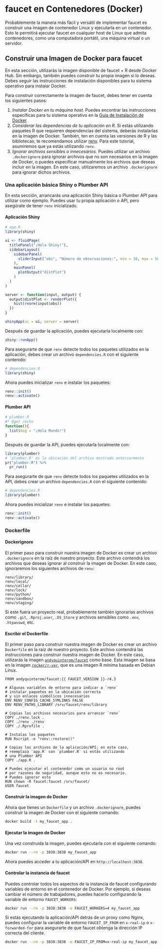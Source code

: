 # faucet en Contenedores (Docker)

Probablemente la manera más fácil y versátil de implementar faucet es construir una imagen de contenedor Linux y ejecutarla en un contenedor. Esto le permitirá ejecutar faucet en cualquier host de Linux que admita contenedores, como una computadora portátil, una máquina virtual o un servidor.

## Construir una Imagen de Docker para faucet

En esta sección, utilizarás la imagen disponible de faucet + R desde Docker Hub. Sin embargo, también puedes construir tu propia imagen si lo deseas. Debes seguir las instrucciones de instalación disponibles para tu sistema operativo para instalar Docker.

Para construir correctamente la imagen de faucet, debes tener en cuenta los siguientes pasos:

1. _Instalar Docker en tu máquina host._ Puedes encontrar las instrucciones específicas para tu sistema operativo en la [Guía de Instalación de Docker](https://docs.docker.com/engine/install/).
2. _Considerar las dependencias de tu aplicación en R._ Si estás utilizando paquetes R que requieren dependencias del sistema, deberás instalarlas en la imagen de Docker. También, ten en cuenta las versiones de R y las bibliotecas; te recomendamos utilizar [renv](https://rstudio.github.io/renv/articles/renv.html). Para este tutorial, asumiremos que ya estás utilizando `renv`.
3. _Ignorar archivos sensibles o innecesarios._ Puedes utilizar un archivo `.dockerignore` para ignorar archivos que no son necesarios en la imagen de Docker, o puedes especificar manualmente los archivos que deseas incluir en la imagen. En este caso, utilizaremos un archivo `.dockerignore` para ignorar dichos archivos.

### Una aplicación básica Shiny o Plumber API

En esta sección, arrancarás una aplicación Shiny básica o Plumber API para utilizar como ejemplo. Puedes usar tu propia aplicación o API, pero asegúrate de tener `renv` inicializado.

#### Aplicación Shiny

```r
# app.R
library(shiny)

ui <- fluidPage(
  titlePanel("¡Hola Shiny!"),
  sidebarLayout(
    sidebarPanel(
      sliderInput("obs", "Número de observaciones:", min = 10, max = 500, value = 100)
    ),
    mainPanel(
      plotOutput("distPlot")
    )
  )
)

server <- function(input, output) {
  output$distPlot <- renderPlot({
    hist(rnorm(input$obs))
  })
}

shinyApp(ui = ui, server = server)
```

Después de guardar la aplicación, puedes ejecutarla localmente con:

```r
shiny::runApp()
```

Para asegurarte de que `renv` detecte todos los paquetes utilizados en la aplicación, debes crear un archivo `dependencies.R` con el siguiente contenido:

```r
# dependencies.R
library(shiny)
```

Ahora puedes inicializar `renv` e instalar los paquetes:

```r
renv::init()
renv::activate()
```

#### Plumber API

```r
# plumber.R
#* @get /echo
function(){
  list(msg = "¡Hola Mundo!")
}
```

Después de guardar la API, puedes ejecutarla localmente con:

```r
library(plumber)
# 'plumber.R' es la ubicación del archivo mostrado anteriormente
pr("plumber.R") %>%
  pr_run()
```

Para asegurarte de que `renv` detecte todos los paquetes utilizados en la API, debes crear un archivo `dependencies.R` con el siguiente contenido:

```r
# dependencies.R
library(plumber)
```

Ahora puedes inicializar `renv` e instalar los paquetes:

```r
renv::init()
renv::activate()
```

### Dockerfile

#### Dockerignore

El primer paso para construir nuestra imagen de Docker es crear un archivo `.dockerignore` en la raíz de nuestro proyecto. Este archivo contendrá los archivos que deseas ignorar al construir la imagen de Docker. En este caso, ignoraremos los siguientes archivos de `renv`:

```dockerignore
renv/library/
renv/local/
renv/cellar/
renv/lock/
renv/python/
renv/sandbox/
renv/staging/
```

Si este fuera un proyecto real, probablemente también ignorarías archivos como `.git`, `.Rproj.user`, `.DS_Store` y archivos sensibles como `.env`, `.htpasswd`, etc.

#### Escribir el Dockerfile

El primer paso para construir nuestra imagen de Docker es crear un archivo `Dockerfile` en la raíz de nuestro proyecto. Este archivo contendrá las instrucciones para construir nuestra imagen de Docker. En este caso, utilizarás la imagen [`andyquinterom/faucet`](https://hub.docker.com/r/andyquinterom/faucet) como base. Esta imagen se basa en la imagen [`rocker/r-ver`](https://hub.docker.com/r/rocker/r-ver), que es una imagen R mínima basada en Debian Linux.

```
FROM andyquinterom/faucet:{{ FAUCET_VERSION }}-r4.3

# Algunas variables de entorno para indicar a `renv`
# instalar paquetes en la ubicación correcta
# y sin enlaces simbólicos innecesarios
ENV RENV_CONFIG_CACHE_SYMLINKS FALSE
ENV RENV_PATHS_LIBRARY /srv/faucet/renv/library

# Copias los archivos necesarios para arrancar `renv`
COPY ./renv.lock .
COPY ./renv ./renv
COPY ./.Rprofile .

# Instalas los paquetes
RUN Rscript -e "renv::restore()"

# Copias los archivos de la aplicación/API; en este caso,
# reemplaza `app.R` con `plumber.R` si estás utilizando
# una Plumber API
COPY ./app.R .

# Puedes ejecutar el contenedor como un usuario no root
# por razones de seguridad, aunque esto no es necesario.
# Puedes ignorar esto
RUN chown -R faucet:faucet /srv/faucet/
USER faucet
```

#### Construir la imagen de Docker

Ahora que tienes un `Dockerfile` y un archivo `.dockerignore`, puedes construir la imagen de Docker con el siguiente comando:

```bash
docker build -t my_faucet_app .
```

#### Ejecutar la imagen de Docker

Una vez construida la imagen, puedes ejecutarla con el siguiente comando:

```bash
docker run --rm -p 3838:3838 my_faucet_app
```

Ahora puedes acceder a tu aplicación/API en `http://localhost:3838`.

#### Controlar la instancia de faucet

Puedes controlar todos los aspectos de la instancia de faucet configurando
variables de entorno en el contenedor de Docker. Por ejemplo, si deseas cambiar
el número de trabajadores, puedes hacerlo configurando la variable de entorno
`FAUCET_WORKERS`:

```bash
docker run --rm -p 3838:3838 -e FAUCET_WORKERS=4 my_faucet_app
```

Si estás ejecutando la aplicación/API detrás de un proxy como Nginx, puedes
configurar la variable de entorno `FAUCET_IP_FROM` en `x-real-ip`
o `x-forwarded-for` para asegurarte de que faucet obtenga la dirección IP
correcta del cliente.

```bash
docker run --rm -p 3838:3838 -e FAUCET_IP_FROM=x-real-ip my_faucet_app
```
